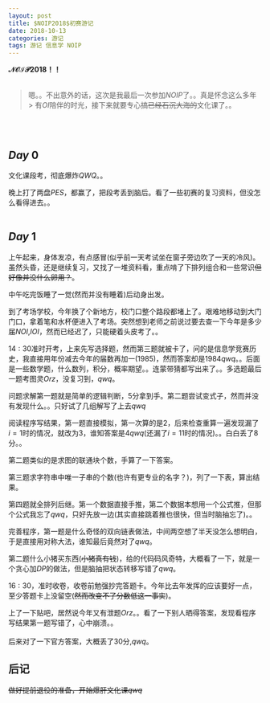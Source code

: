 ```yaml
---
layout: post
title: $NOIP2018$初赛游记
date: 2018-10-13
categories: 游记
tags: 游记 信息学 NOIP
---
```


**$\mathcal{NOIP2018}$！！**
<br><br>
> 嗯。。不出意外的话，这次是我最后一次参加$NOIP$了。。真是怀念这么多年 > 有$OI$陪伴的时光，接下来就要专心搞~~已经石沉大海的~~文化课了。。

<br><br>
## $Day\ 0$
文化课段考，彻底爆炸$QWQ$。。

晚上打了两盘$PES$，都赢了，把段考丢到脑后。看了一些初赛的复习资料，但没怎么看得进去。。
<br><br>
## $Day\ 1$
上午起来，身体发凉，有点感冒(似乎前一天考试坐在窗子旁边吹了一天的冷风)。虽然头昏，还是继续复习，又找了一堆资料看，重点啃了下排列组合和一些常识~~但好像并没什么卵用？~~。

中午吃完饭睡了一觉(然而并没有睡着)后动身出发。

到了考场学校，今年换了个新地方，校门口整个路段都堵上了。艰难地移动到大门门口，拿着笔和水杯便进入了考场。突然想到老师之前说过要去查一下今年是多少届$NOI$,$IOI$，然而已经迟了，只能硬着头皮考了。。

$14:30$准时开考，上来先写选择题，然而第三题就被卡了，问的是信息学竞赛历史，我直接用年份减去今年的届数再加一($1985$)，然而答案却是$1984qwq$。。后面是一些数学题，什么数列，积分，概率期望。。连蒙带猜都写出来了。。多选题最后一题考图灵$Orz$，没复习到，$qwq$。

问题求解第一题就是简单的逻辑判断，$5$分拿到手。第二题尝试变式子，然而并没有发现什么。。只好试了几组解写了上去$qwq$

阅读程序写结果，第一题直接模拟，第一次算的是$2$，后来检查重算一遍发现漏了$i=1$时的情况，就改为$3$，谁知答案是$4qwq$(还漏了$i=11$时的情况)。。白白丢了$8$分。。

第二题类似的是求图的联通块个数，手算了一下答案。

第三题求字符串中唯一子串的个数(也许有更专业的名字？)，列了一下表，算出结果。

第四题就全排列后继。第一个数据直接手推，第二个数据本想用一个公式推，但那个公式我忘了$qwq$，只好先放一边(其实直接跳着推也很快，但当时脑抽忘了)。。

完善程序，第一题是什么奇怪的双向链表做法，中间两空想了半天没怎么想明白，于是直接用对称大法，谁知最后竟然对了$qwq$。

第二题什么小猪买东西(~~小猪真有钱~~)，给的代码码风奇特，大概看了一下，就是一个贪心加$DP$的做法，但是脑抽把状态转移写错了$qwq$。

$16:30$，准时收卷，收卷前勉强抄完答题卡。今年比去年发挥的应该要好一点，至少答题卡上没留空(~~然而改变不了分数低这一事实~~)。

上了一下贴吧，居然说今年又有泄题$Orz$。。看了一下别人晒得答案，发现看程序写结果第一题写错了，心中崩溃。。
<br><br>
后来对了一下官方答案，大概丢了30分,$qwq$。

## 后记

~~做好提前退役的准备，开始爆肝文化课$qwq$~~
